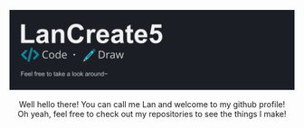 <p align="center"><img src="./banner.png"> </p>
<p align="center">
Well hello there! You can call me Lan and welcome to my github profile! <br>
Oh yeah, feel free to check out my repositories to see the things I make!
</p>
